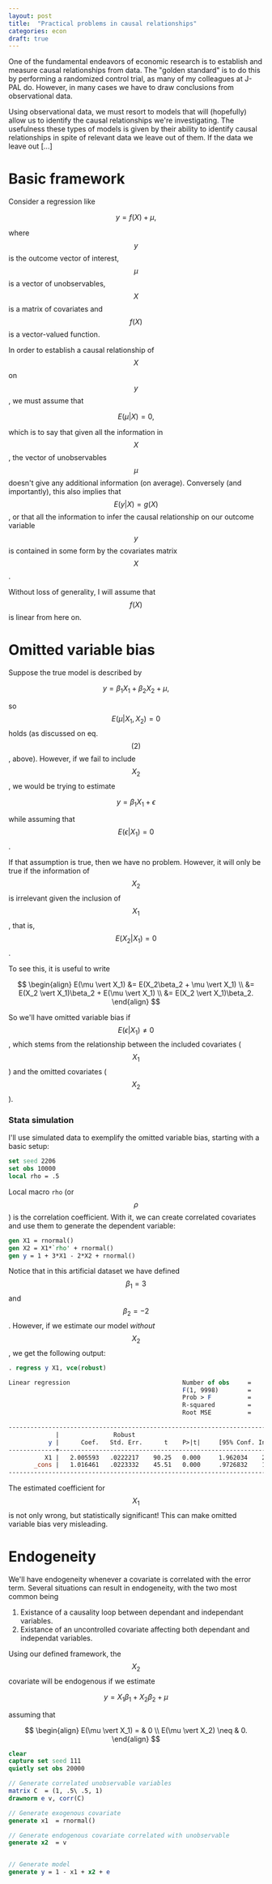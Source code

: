 ```yaml
---
layout: post
title:  "Practical problems in causal relationships"
categories: econ
draft: true
---
```


One of the fundamental endeavors of economic research is to establish and measure causal relationships from data. The "golden standard" is to do this by performing a randomized control trial, as many of my colleagues at J-PAL do. However, in many cases we have to draw conclusions from observational data.

Using observational data, we must resort to models that will (hopefully) allow us to identify the causal relationships we're investigating. The usefulness these types of models is given by their ability to identify causal relationships in spite of relevant data we leave out of them. If the data we leave out [...]

# Basic framework
Consider a regression like

$$
y = f(X) + \mu,
\tag{1}
$$

where $$y$$ is the outcome vector of interest, $$\mu$$ is a vector of unobservables, $$X$$ is a matrix of covariates and $$f(X)$$ is a vector-valued function.

In order to establish a causal relationship of $$X$$ on $$y$$, we must assume that

$$
E(\mu|X) = 0,
\tag{2}
$$

which is to say that given all the information in $$X$$, the vector of unobservables $$\mu$$ doesn't give any additional information (on average). Conversely (and importantly), this also implies that $$E(y\vert X)=g(X)$$, or that all the information to infer the causal relationship on our outcome variable $$y$$ is contained in some form by the covariates matrix $$X$$.

Without loss of generality, I will assume that $$f(X)$$ is linear from here on.

# Omitted variable bias

Suppose the true model is described by

$$
y = \beta_1 X_1 + \beta_2 X_2 + \mu,
$$

so $$E(\mu\vert X_1,X_2) = 0$$ holds (as discussed on eq. $$(2)$$, above). However, if we fail to include $$X_2$$, we would be trying to estimate

$$
y = \beta_1 X_1 + \epsilon
$$

while assuming that $$E(\epsilon\vert X_1) = 0$$.

If that assumption is true, then we have no problem. However, it will only be true if the information of $$X_2$$ is irrelevant given the inclusion of $$X_1$$, that is, $$ E(X_2 \vert X_1) = 0$$.

To see this, it is useful to write

$$
\begin{align}
E(\mu \vert X_1) &= E(X_2\beta_2 + \mu \vert X_1) \\
&= E(X_2 \vert X_1)\beta_2 + E(\mu \vert X_1) \\
&= E(X_2 \vert X_1)\beta_2.
\end{align}
$$

So we'll have omitted variable bias if $$E(\epsilon \vert X_1) \neq 0$$, which stems from the relationship between the included covariates ($$X_1$$) and the omitted covariates ($$X_2$$).

### Stata simulation

I'll use simulated data to exemplify the omitted variable bias, starting with a basic setup:

```stata
set seed 2206
set obs 10000
local rho = .5
```

Local macro `rho` (or $$\rho$$) is the correlation coefficient. With it, we can create correlated covariates and use them to generate the dependent variable:

```stata
gen X1 = rnormal()
gen X2 = X1*`rho' + rnormal()
gen y = 1 + 3*X1 - 2*X2 + rnormal()
```

Notice that in this artificial dataset we have defined $$\beta_1 = 3$$ and $$\beta_2 = -2$$. However, if we estimate our model *without* $$X_2$$, we get the following output:

```stata
. regress y X1, vce(robust)

Linear regression                               Number of obs     =     10,000
                                                F(1, 9998)        =    8145.75
                                                Prob > F          =     0.0000
                                                R-squared         =     0.4444
                                                Root MSE          =     2.2332

------------------------------------------------------------------------------
             |               Robust
           y |      Coef.   Std. Err.      t    P>|t|     [95% Conf. Interval]
-------------+----------------------------------------------------------------
          X1 |   2.005593   .0222217    90.25   0.000     1.962034    2.049152
       _cons |   1.016461   .0223332    45.51   0.000     .9726832    1.060239
------------------------------------------------------------------------------
```

The estimated coefficient for $$X_1$$ is not only wrong, but statistically significant! This can make omitted variable bias very misleading.

# Endogeneity

We'll have endogeneity whenever a covariate is correlated with the error term. Several situations can result in endogeneity, with the two most common being

1. Existance of a causality loop between dependant and independant variables.
2. Existance of an uncontrolled covariate affecting both dependant and independat variables.

Using our defined framework, the $$X_2$$ covariate will be endogenous if we estimate

$$
y = X_1 \beta_1 + X_2 \beta_2 + \mu
$$

assuming that

$$
\begin{align}
E(\mu \vert X_1) = & 0 \\
E(\mu \vert X_2) \neq & 0.
\end{align}
$$

```stata
clear
capture set seed 111
quietly set obs 20000

// Generate correlated unobservable variables
matrix C  = (1, .5\ .5, 1)
drawnorm e v, corr(C)

// Generate exogenous covariate
generate x1  = rnormal()

// Generate endogenous covariate correlated with unobservable
generate x2  = v


// Generate model
generate y = 1 - x1 + x2 + e
```
